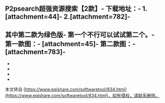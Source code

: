 P2psearch超强资源搜索【2款】-
**下载地址：**-
1.\[attachment=44\]-
2.\[attachment=782\]-
-
其中第二款为绿色版-
第一个不行可以试试第二个。-
第一款图：-
\[attachment=45\]-
第二款图：-
\[attachment=783\]-
-
-
-
-

-

本文转自 [https://www.eqishare.com/softwaretool/834.html](https://www.eqishare.com/softwaretool/834.html)，如有侵权，请联系删除。
